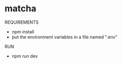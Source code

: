 # matcha

REQUIREMENTS
  - npm install
  - put the environment variables in a file named ".env"

RUN
  - npm run dev
